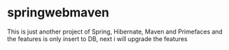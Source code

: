 springwebmaven
==============

This is just another project of Spring, Hibernate, Maven and Primefaces and the features is only insert to DB, next i will upgrade the features
